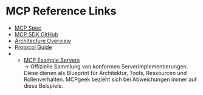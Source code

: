 # MCP Reference Links

- [MCP Spec](https://spec.modelcontextprotocol.io/specification/2025-03-26/)
- [MCP SDK GitHub](https://github.com/modelcontextprotocol/mcp)
- [Architecture Overview](https://spec.modelcontextprotocol.io/specification/2025-03-26/architecture/)
- [Protocol Guide](https://spec.modelcontextprotocol.io/specification/2025-03-26/basic/)
- - [MCP Example Servers](https://github.com/modelcontextprotocol/servers)  
  → Offizielle Sammlung von konformen Serverimplementierungen. Diese dienen als Blueprint für Architektur, Tools, Ressourcen und Rollenverhalten. MCPgeek bezieht sich bei Abweichungen immer auf diese Beispiele.
